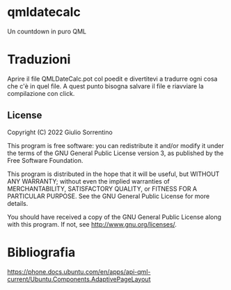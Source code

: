 # qmldatecalc

Un countdown in puro QML

# Traduzioni
Aprire il file QMLDateCalc.pot col poedit e divertitevi a tradurre ogni cosa che c'è in quel file.
A quest punto bisogna salvare il file e riavviare la compilazione con click.

## License

Copyright (C) 2022  Giulio Sorrentino

This program is free software: you can redistribute it and/or modify it under the terms of the GNU General Public License version 3, as published
by the Free Software Foundation.

This program is distributed in the hope that it will be useful, but WITHOUT ANY WARRANTY; without even the implied warranties of MERCHANTABILITY, SATISFACTORY QUALITY, or FITNESS FOR A PARTICULAR PURPOSE.  See the GNU General Public License for more details.

You should have received a copy of the GNU General Public License along with this program.  If not, see <http://www.gnu.org/licenses/>.

# Bibliografia
https://phone.docs.ubuntu.com/en/apps/api-qml-current/Ubuntu.Components.AdaptivePageLayout
